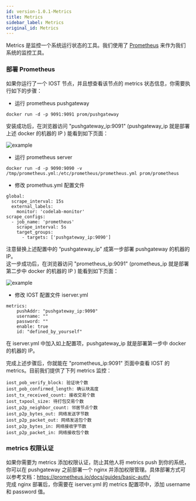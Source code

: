 ```yaml
---
id: version-1.0.1-Metrics
title: Metrics
sidebar_label: Metrics
original_id: Metrics
---
```

Metrics 是监控一个系统运行状态的工具。我们使用了 [Prometheus](https://prometheus.io/) 来作为我们系统的监控工具。
### 部署 Prometheus
如果你运行了一个 IOST 节点，并且想查看该节点的 metrics 状态信息，你需要执行如下的步骤：

* 运行 prometheus pushgateway

```
docker run -d -p 9091:9091 prom/pushgateway
```
安装成功后，在浏览器访问 "pushgateway\_ip:9091" (pushgateway\_ip 就是部署上述 docker 的机器的 IP ) 能看到如下页面：

![example](assets/doc004/pushgateway.png)

* 运行 prometheus server

```
docker run -d -p 9090:9090 -v /tmp/prometheus.yml:/etc/prometheus/prometheus.yml prom/prometheus
```

* 修改 promethus.yml 配置文件

```
global:
  scrape_interval: 15s
  external_labels:
    monitor: 'codelab-monitor'
scrape_configs:
  - job_name: 'prometheus'
    scrape_interval: 5s
    target_groups:
      - targets: ['pushgateway_ip:9090']
```
注意替换上述配置中的 “pushgateway_ip” 成第一步部署 pushgateway 的机器的 IP。  
这一步成功后，在浏览器访问 "prometheus\_ip:9091" (prometheus\_ip 就是部署第二步中 docker 的机器的 IP ) 能看到如下页面：

![example](assets/doc004/prometheus.png)


* 修改 IOST 配置文件 iserver.yml

```
metrics:
	pushAddr: "pushgateway_ip:9090"
	username: ""
	password: ""
	enable: true
	id: "defined_by_yourself"
```

在 iserver.yml 中加入如上配置项，pushgateway\_ip 就是部署第一步中 docker 的机器的 IP。

完成上述步骤后，你就能在 "prometheus\_ip:9091" 页面中查看 IOST 的 metrics。目前我们提供了下列 metrics 监控：

```
iost_pob_verify_block: 验证块个数
iost_pob_confirmed_length: 确认块高度
iost_tx_received_count: 接收交易个数
iost_txpool_size: 待打包交易个数
iost_p2p_neighbor_count: 邻居节点个数
iost_p2p_bytes_out: 网络发送字节数
iost_p2p_packet_out: 网络发送包个数
iost_p2p_bytes_in: 网络接收字节数
iost_p2p_packet_in: 网络接收包个数
```

### metrics 权限认证
如果你需要为 metrics 添加权限认证，防止其他人将 metrics push 到你的系统，你可以在 pushgateway 之前部署一个 nginx 并添加权限管理。具体部署方式可以参考文档：https://prometheus.io/docs/guides/basic-auth/  
完成 nginx 部署后，你需要在 iserver.yml 的 metrics 配置项中，添加 username 和 password 值。
